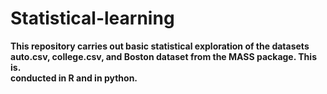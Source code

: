 # Statistical-learning

**This repository carries out basic statistical exploration of the datasets auto.csv, college.csv, and Boston dataset from the MASS package. This is.  
conducted in R and in python.**
